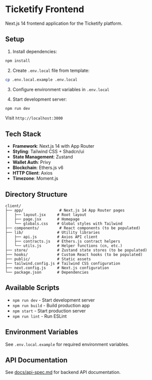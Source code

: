 # Ticketify Frontend

Next.js 14 frontend application for the Ticketify platform.

## Setup

1. Install dependencies:
```bash
npm install
```

2. Create `.env.local` file from template:
```bash
cp .env.local.example .env.local
```

3. Configure environment variables in `.env.local`

4. Start development server:
```bash
npm run dev
```

Visit `http://localhost:3000`

## Tech Stack

- **Framework**: Next.js 14 with App Router
- **Styling**: Tailwind CSS + Shadcn/ui
- **State Management**: Zustand
- **Wallet Auth**: Privy
- **Blockchain**: Ethers.js v6
- **HTTP Client**: Axios
- **Timezone**: Moment.js

## Directory Structure

```
client/
├── app/                # Next.js 14 App Router pages
│   ├── layout.jsx     # Root layout
│   ├── page.jsx       # Homepage
│   └── globals.css    # Global styles with Tailwind
├── components/         # React components (to be populated)
├── lib/               # Utility libraries
│   ├── api.js         # Axios API client
│   ├── contracts.js   # Ethers.js contract helpers
│   └── utils.js       # Helper functions (cn, etc.)
├── store/             # Zustand state stores (to be populated)
├── hooks/             # Custom React hooks (to be populated)
├── public/            # Static assets
├── tailwind.config.js # Tailwind CSS configuration
├── next.config.js     # Next.js configuration
└── package.json       # Dependencies
```

## Available Scripts

- `npm run dev` - Start development server
- `npm run build` - Build production app
- `npm start` - Start production server
- `npm run lint` - Run ESLint

## Environment Variables

See `.env.local.example` for required environment variables.

## API Documentation

See [docs/api-spec.md](../docs/api-spec.md) for backend API documentation.

